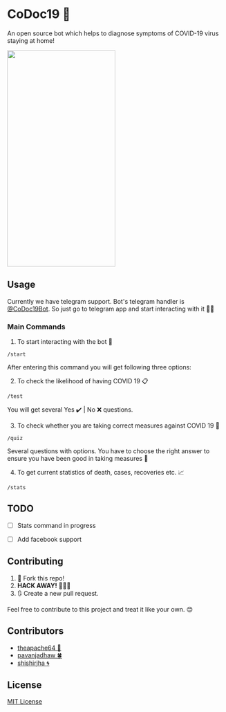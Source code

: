 # CoDoc19 :robot:

An open source bot which helps to diagnose symptoms of COVID-19 virus staying at home!

<img src="https://user-images.githubusercontent.com/15226353/77837846-5e04ff00-718b-11ea-89b7-a3f0cefa25c8.jpg" data-canonical-src="https://user-images.githubusercontent.com/15226353/77837846-5e04ff00-718b-11ea-89b7-a3f0cefa25c8.jpg" width="250" height="500"  />

## Usage

Currently we have telegram support. Bot's telegram handler is [@CoDoc19Bot](https://t.me/CoDoc19Bot). So just go to telegram app and start interacting with it :man_technologist:

### Main Commands

1. To start interacting with the bot :beginner:
```
/start
```
After entering this command you will get following three options:

2. To check the likelihood of having COVID 19 :clipboard:
```
/test
```
You will get several Yes :heavy_check_mark: | No :x: questions. 

3. To check whether you are taking correct measures against COVID 19 :thinking:

```
/quiz
```

Several questions with options. You have to choose the right answer to ensure you have been good in taking measures :fist_left:

4. To get current statistics of death, cases, recoveries etc. :chart_with_upwards_trend:

```
/stats
```

## TODO
- [ ] Stats command in progress
- [ ] Add facebook support


## Contributing

1. 🍴 Fork this repo!
2. **HACK AWAY!** 🔨🔨🔨
3. 🔃 Create a new pull request.

Feel free to contribute to this project and treat it like your own. 😊

## Contributors

- [theapache64 🚁](https://github.com/theapache64)
- [pavanjadhaw 🍀](https://github.com/pavanjadhaw)
- [shishirjha :cyclone:](https://github.com/shishirjha)



## License

[MIT License](https://github.com/teamxenox/codoc19/blob/master/LICENSE)
